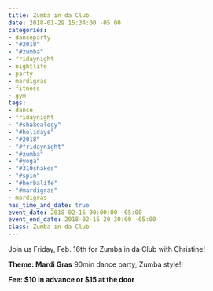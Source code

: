 ```yaml
---
title: Zumba in da Club
date: 2018-01-29 15:34:00 -05:00
categories:
- danceparty
- "#2018"
- "#zumba"
- fridaynight
- nightlife
- party
- mardigras
- fitness
- gym
tags:
- dance
- fridaynight
- "#shakealogy"
- "#holidays"
- "#2018"
- "#fridaynight"
- "#zumba"
- "#yoga"
- "#310shakes"
- "#spin"
- "#herbalife"
- "#mardigras"
- mardigras
has_time_and_date: true
event_date: 2018-02-16 00:00:00 -05:00
event_end_date: 2018-02-16 20:30:00 -05:00
class: Zumba in da Club
---
```


Join us Friday, Feb. 16th for Zumba in da Club with Christine!

**Theme: Mardi Gras**
90min dance party, Zumba style!!

**Fee: $10 in advance or $15 at the door**